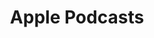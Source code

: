 ---
title: Apple Podcasts
permalink: /apple-podcasts
redirect_to:
    - https://podcasts.apple.com/us/podcast/coach-rye-micropods/id1471231521?uo=4
---